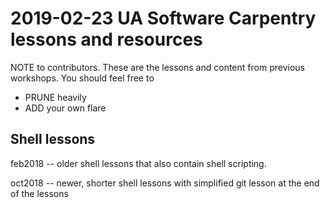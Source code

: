# 2019-02-23 UA Software Carpentry lessons and resources

NOTE to contributors. These are the lessons and content from previous workshops. You should feel free to

* PRUNE heavily
* ADD your own flare

## Shell lessons

feb2018 -- older shell lessons that also contain shell scripting.

oct2018 -- newer, shorter shell lessons with simplified git lesson at the end of the lessons
